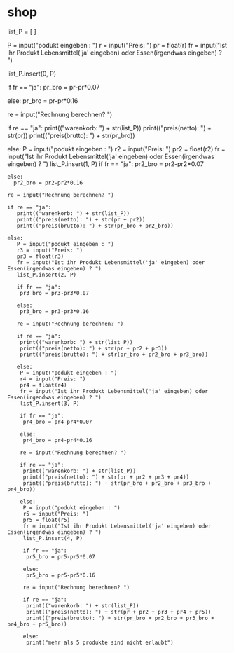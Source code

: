 # shop
list_P = [ ]

P = input("podukt eingeben : ")
r = input("Preis: ")
pr = float(r)
fr = input("Ist ihr Produkt Lebensmittel('ja' eingeben) oder Essen(irgendwas eingeben) ? ")

list_P.insert(0, P)

if fr == "ja":
  pr_bro = pr-pr*0.07

else:
  pr_bro = pr-pr*0.16    

re = input("Rechnung berechnen? ")

if re == "ja":
  print(("warenkorb: ") + str(list_P))
  print(("preis(netto): ") + str(pr))
  print(("preis(brutto): ") + str(pr_bro))

else:
    P = input("podukt eingeben : ")
    r2 = input("Preis: ")
    pr2 = float(r2)
    fr = input("Ist ihr Produkt Lebensmittel('ja' eingeben) oder Essen(irgendwas eingeben) ? ")
    list_P.insert(1, P)
    if fr == "ja":
      pr2_bro = pr2-pr2*0.07

    else:
      pr2_bro = pr2-pr2*0.16    

    re = input("Rechnung berechnen? ")

    if re == "ja":
       print(("warenkorb: ") + str(list_P))
       print(("preis(netto): ") + str(pr + pr2))
       print(("preis(brutto): ") + str(pr_bro + pr2_bro))

    else:
       P = input("podukt eingeben : ")
       r3 = input("Preis: ")
       pr3 = float(r3)
       fr = input("Ist ihr Produkt Lebensmittel('ja' eingeben) oder Essen(irgendwas eingeben) ? ")
       list_P.insert(2, P)

       if fr == "ja":
        pr3_bro = pr3-pr3*0.07

       else:
        pr3_bro = pr3-pr3*0.16    

       re = input("Rechnung berechnen? ")

       if re == "ja":
        print(("warenkorb: ") + str(list_P))
        print(("preis(netto): ") + str(pr + pr2 + pr3))
        print(("preis(brutto): ") + str(pr_bro + pr2_bro + pr3_bro))

       else:
        P = input("podukt eingeben : ")
        r4 = input("Preis: ")
        pr4 = float(r4)
        fr = input("Ist ihr Produkt Lebensmittel('ja' eingeben) oder Essen(irgendwas eingeben) ? ")
        list_P.insert(3, P)

        if fr == "ja":
         pr4_bro = pr4-pr4*0.07

        else:  
         pr4_bro = pr4-pr4*0.16    

        re = input("Rechnung berechnen? ")

        if re == "ja":
         print(("warenkorb: ") + str(list_P))
         print(("preis(netto): ") + str(pr + pr2 + pr3 + pr4))
         print(("preis(brutto): ") + str(pr_bro + pr2_bro + pr3_bro + pr4_bro))

        else:
         P = input("podukt eingeben : ")
         r5 = input("Preis: ")
         pr5 = float(r5)
         fr = input("Ist ihr Produkt Lebensmittel('ja' eingeben) oder Essen(irgendwas eingeben) ? ")
         list_P.insert(4, P)

         if fr == "ja":
          pr5_bro = pr5-pr5*0.07

         else:  
          pr5_bro = pr5-pr5*0.16    

         re = input("Rechnung berechnen? ")

         if re == "ja":
          print(("warenkorb: ") + str(list_P))
          print(("preis(netto): ") + str(pr + pr2 + pr3 + pr4 + pr5))
          print(("preis(brutto): ") + str(pr_bro + pr2_bro + pr3_bro + pr4_bro + pr5_bro))

         else:
          print("mehr als 5 produkte sind nicht erlaubt")

